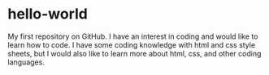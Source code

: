 # hello-world
My first repository on GitHub.
I have an interest in coding and would like to learn how to code. I have some coding knowledge with html and css style sheets, but I would also like to learn more about html, css, and other coding languages.
